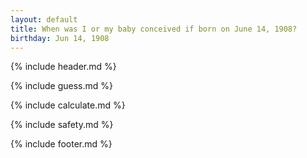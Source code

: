 ```yaml
---
layout: default
title: When was I or my baby conceived if born on June 14, 1908?
birthday: Jun 14, 1908
---
```


{% include header.md %}

{% include guess.md %}

{% include calculate.md %}

{% include safety.md %}

{% include footer.md %}



